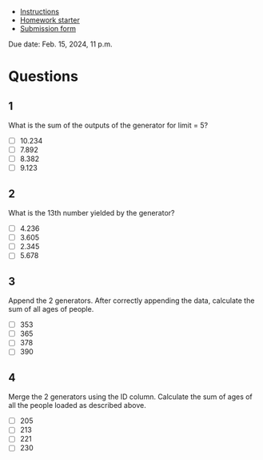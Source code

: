 - [Instructions](https://github.com/DataTalksClub/data-engineering-zoomcamp/blob/main/cohorts/2024/03-data-warehouse/homework.md)
- [Homework starter](https://github.com/DataTalksClub/data-engineering-zoomcamp/blob/main/cohorts/2024/workshops/dlt_resources/homework_starter.ipynb)
- [Submission form](https://courses.datatalks.club/de-zoomcamp-2024/homework/workshop1)

Due date: Feb. 15, 2024, 11 p.m.

# Questions

## 1 
What is the sum of the outputs of the generator for limit = 5?

- [ ] 10.234
- [ ] 7.892
- [ ] 8.382
- [ ] 9.123

## 2 
What is the 13th number yielded by the generator?

- [ ] 4.236
- [ ] 3.605
- [ ] 2.345
- [ ] 5.678

## 3 
Append the 2 generators. After correctly appending the data, calculate the sum of all ages of people.

- [ ] 353
- [ ] 365
- [ ] 378
- [ ] 390

## 4 
Merge the 2 generators using the ID column. Calculate the sum of ages of all the people loaded as described above.

- [ ] 205
- [ ] 213
- [ ] 221
- [ ] 230